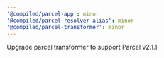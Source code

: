 ```yaml
---
'@compiled/parcel-app': minor
'@compiled/parcel-resolver-alias': minor
'@compiled/parcel-transformer': minor
---
```


Upgrade parcel transformer to support Parcel v2.1.1
